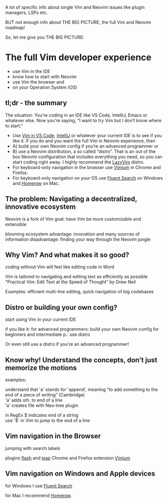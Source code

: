 A lot of specific info about single Vim and Neovim issues like plugin managers, LSPs etc.

BUT not enough info about THE BIG PICTURE, the full Vim and Neovim roadmap!

So, let me give you THE BIG PICTURE:

# The full Vim developer experience

- use Vim in the IDE
- know how to start with Neovim
- use Vim the browser and
- on your Operation System (OS)

## tl;dr - the summary

The situation: You’re coding in an IDE like VS Code, IntelliJ, Emacs or whatever else. Now you're saying, “I want to try Vim but I don’t know where to start.”

- Use [Vim in VS Code](https://marketplace.visualstudio.com/items?itemName=vscodevim.vim), [IntelliJ](https://www.jetbrains.com/help/idea/using-product-as-the-vim-editor.html) or whatever your current IDE is to see if you like it. If you do and you want the full Vim in Neovim experience, then
- A) build your own Neovim config if you’re an advanced programmer or
- B) use a Neovim distribution, a so called “distro”. That is an out of the box Neovim configuration that includes everything you need, so you can start coding right away. I highly recommend the [LazyVim](https://www.lazyvim.org/) distro.
- For keyboard-only navigation in the browser use [Vimium](https://vimium.github.io/) in Chrome and Firefox.
- For keyboard-only navigation on your OS use [Fluent Search](https://fluentsearch.net/) on Windows and [Homerow](https://www.homerow.app/) on Mac.

## The problem: Navigating a decentralized, innovative ecosystem

Neovim is a fork of Vim
goal: have Vim be more customizable and extensible

blooming ecosystem
advantage: innovation and many sources of information
disadvantage: finding your way through the Neovim jungle

## Why Vim? And what makes it so good?

coding without Vim will feel like editing code in Word

Vim is tailored to navigating and editing text as efficiently as possible
"Practical Vim: Edit Text at the Speed of Thought" by Drew Neil

Examples: efficient multi-line editing, quick navigation of big codebases

## Distro or building your own config?

start using Vim in your current IDE

if you like it:
for advanced programmers: build your own Neovim config
for beginners and intermediate p.: use distro

Or even still use a distro if you're an advanced programmer!

## Know why! Understand the concepts, don’t just memorize the motions

examples:

understand that 'a' stands for 'append', meaning “to add something to the end of a piece of writing” (Cambridge)\
'a' adds sth. to end of a line\
'a' creates file with Neo-tree plugin

in RegEx $ indicates end of a string\
use '$' in Vim to jump to the end of a line

## Vim navigation in the Browser

jumping with search labels

plugins [flash](https://github.com/folke/flash.nvim) and [leap](https://github.com/ggandor/leap.nvim)
Chrome and Firefox extension [Vimium](https://chromewebstore.google.com/detail/vimium/dbepggeogbaibhgnhhndojpepiihcmeb)

## Vim navigation on Windows and Apple devices

for Windows I use [Fluent Search](https://fluentsearch.net/)

for Mac I recommend [Homerow](https://www.homerow.app/).
